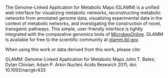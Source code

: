 The Genome-Linked Application for Metabolic Maps (GLAMM) is a unified web interface for visualizing metabolic networks, reconstructing metabolic networks from annotated genome data, visualizing experimental data in the context of metabolic networks, and investigating the construction of novel, transgenic pathways.  This simple, user-friendly interface is tightly integrated with the comparative genomics tools of [MicrobesOnline](http://www.microbesonline.org).  GLAMM is available for free to the scientific community at [glamm.lbl.gov](http://glamm.lbl.gov).

When using this work or data derived from this work, please cite:

GLAMM: Genome-Linked Application for Metabolic Maps
John T. Bates; Dylan Chivian; Adam P. Arkin
Nucleic Acids Research 2011; doi: 10.1093/nar/gkr433
